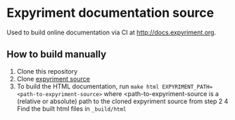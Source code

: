 # Expyriment documentation source
Used to build online documentation via CI at http://docs.expyriment.org.

## How to build manually
1. Clone this repository
2. Clone [expyriment source](https://github.com/expyriment/expyriment)
3. To build the HTML documentation, run
  `make html EXPYRIMENT_PATH=<path-to-expyriment-source>`
  where <path-to-expyriment-source is a (relative or absolute) path to the cloned expyriment source from step 2
4 Find the built html files in `_build/html`
